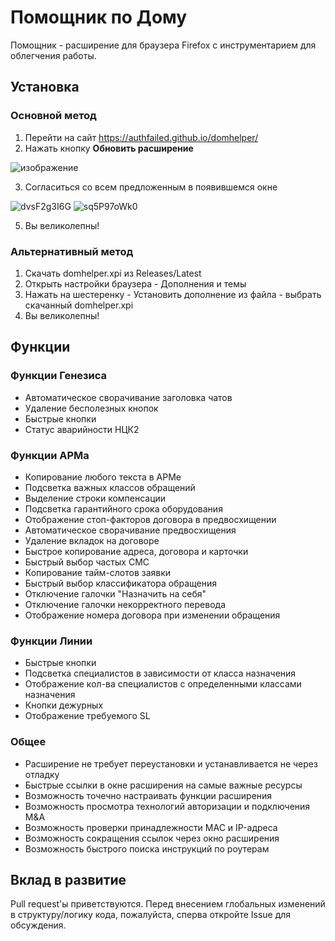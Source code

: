 # Помощник по Дому

Помощник - расширение для браузера Firefox с инструментарием для облегчения работы.

## Установка

### Основной метод
1. Перейти на сайт https://authfailed.github.io/domhelper/
2. Нажать кнопку **Обновить расширение**

![изображение](https://github.com/user-attachments/assets/f8434b09-f336-423d-a62a-3ebb537860d6)


3. Согласиться со всем предложенным в появившемся окне

![dvsF2g3I6G](https://github.com/user-attachments/assets/f8fb97fd-f275-450c-b680-be6f0416d2b8)
![sq5P97oWk0](https://github.com/user-attachments/assets/f1e2147d-7e5e-4f88-b579-185725b6db55)


5. Вы великолепны!

### Альтернативный метод
1. Скачать domhelper.xpi из Releases/Latest
2. Открыть настройки браузера - Дополнения и темы
3. Нажать на шестеренку - Установить дополнение из файла - выбрать скачанный domhelper.xpi 
4. Вы великолепны!

## Функции
### Функции Генезиса
- Автоматическое сворачивание заголовка чатов
- Удаление бесполезных кнопок
- Быстрые кнопки
- Статус аварийности НЦК2

### Функции АРМа
- Копирование любого текста в АРМе
- Подсветка важных классов обращений
- Выделение строки компенсации
- Подсветка гарантийного срока оборудования
- Отображение стоп-факторов договора в предвосхищении
- Автоматическое сворачивание предвосхищения
- Удаление вкладок на договоре
- Быстрое копирование адреса, договора и карточки
- Быстрый выбор частых СМС
- Копирование тайм-слотов заявки
- Быстрый выбор классификатора обращения
- Отключение галочки "Назначить на себя"
- Отключение галочки некорректного перевода
- Отображение номера договора при изменении обращения

### Функции Линии
- Быстрые кнопки
- Подсветка специалистов в зависимости от класса назначения
- Отображение кол-ва специалистов с определенными классами назначения
- Кнопки дежурных
- Отображение требуемого SL

### Общее
- Расширение не требует переустановки и устанавливается не через отладку
- Быстрые ссылки в окне расширения на самые важные ресурсы
- Возможность точечно настраивать функции расширения
- Возможность просмотра технологий авторизации и подключения M&A
- Возможность проверки принадлежности MAC и IP-адреса
- Возможность сокращения ссылок через окно расширения
- Возможность быстрого поиска инструкций по роутерам

## Вклад в развитие

Pull request'ы приветствуются. Перед внесением глобальных изменений в структуру/логику кода, пожалуйста, сперва откройте Issue для обсуждения.

